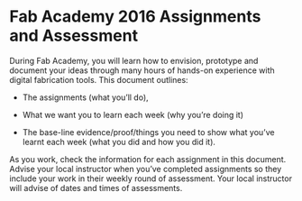 # Fab Academy 2016 Assignments and Assessment

 During Fab Academy, you will learn how to envision, prototype and document your ideas through many hours of hands-on experience with digital fabrication tools. This document outlines:

* The assignments (what you’ll do),

* What we want you to learn each week (why you’re doing it)

* The base-line evidence/proof/things you need to show what you’ve learnt each week (what you did and how you did it).

As you work, check the information for each assignment in this document. Advise your local instructor when you’ve completed assignments so they include your work in their weekly round of assessment. Your local instructor will advise of dates and times of assessments.